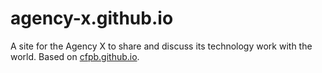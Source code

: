 # agency-x.github.io

A site for the Agency X to share and discuss its technology work with the world.  Based on [cfpb.github.io](http://cfpb.github.io/).  

